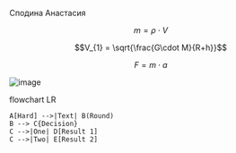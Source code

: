 Сподина Анастасия 


$$m=\rho\cdot V$$

$$V_{1} = \sqrt{\frac{G\cdot M}{R+h}}$$

$$F = m\cdot a$$

![image](https://user-images.githubusercontent.com/114762586/200986490-ac23b450-0b3e-46c2-a7f2-7d1351a7492c.png)

flowchart LR

```mermaid 
A[Hard] -->|Text| B(Round)
B --> C{Decision}
C -->|One| D[Result 1]
C -->|Two| E[Result 2]
```
